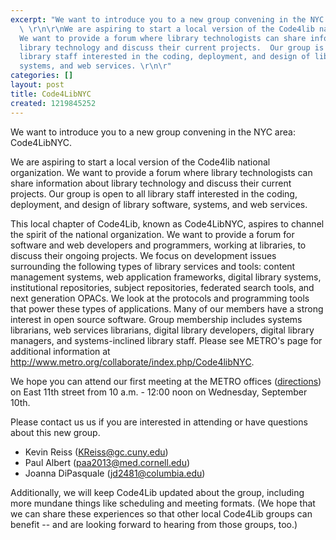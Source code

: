 ```yaml
---
excerpt: "We want to introduce you to a new group convening in the NYC area: Code4LibNYC.
  \ \r\n\r\nWe are aspiring to start a local version of the Code4lib national organization.
  We want to provide a forum where library technologists can share information about
  library technology and discuss their current projects.  Our group is open to all
  library staff interested in the coding, deployment, and design of library software,
  systems, and web services. \r\n\r"
categories: []
layout: post
title: Code4LibNYC
created: 1219845252
---
```

We want to introduce you to a new group convening in the NYC area: Code4LibNYC.  

We are aspiring to start a local version of the Code4lib national organization. We want to provide a forum where library technologists can share information about library technology and discuss their current projects.  Our group is open to all library staff interested in the coding, deployment, and design of library software, systems, and web services. 

This local chapter of Code4Lib, known as Code4LibNYC, aspires to channel the spirit of the national organization. We want to provide a forum for software and web developers and programmers, working at libraries, to discuss their ongoing projects. We focus on development issues surrounding the following types of library services and tools: content management systems, web application frameworks, digital library systems, institutional repositories, subject repositories, federated search tools, and next generation OPACs. We look at the protocols and programming tools that power these types of applications. Many of our members have a strong interest in open source software. Group membership includes systems librarians, web services librarians, digital library developers, digital library managers, and systems-inclined library staff.  Please see METRO's page for additional information at <a href="http://www.metro.org/collaborate/index.php/Code4libNYC">http://www.metro.org/collaborate/index.php/Code4libNYC</a>.

We hope you can attend our first meeting at the METRO offices (<a href="http://www.metro.org/index.php?option=com_content&task=view&id=20&Itemid=228">directions</a>) on East 11th street from 10 a.m. - 12:00 noon on Wednesday, September 10th.    

Please contact us us if you are interested in attending or have questions about this new group. 
 * Kevin Reiss (KReiss@gc.cuny.edu)
 * Paul Albert (paa2013@med.cornell.edu)
 * Joanna DiPasquale (jd2481@columbia.edu)

Additionally, we will keep Code4Lib updated about the group, including more mundane things like scheduling and meeting formats.  (We hope that we can share these experiences so that other local Code4Lib groups can benefit -- and are looking forward to hearing from those groups, too.)  
